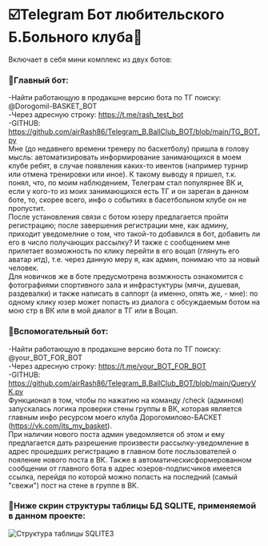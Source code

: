 # ☑️Telegram Бот любительского Б.Больного клуба🏀 
Включает в себя мини комплекс из двух ботов: 

### 📡Главный бот:  
-Найти работающую в продакшне версию бота по ТГ поиску: @Dorogomil-BASKET_BOT\
-Через адресную строку: https://t.me/rash_test_bot \
-GITHUB: https://github.com/airRash86/Telegram_B.BallClub_BOT/blob/main/TG_BOT.py  
Мне (до недавнего времени тренеру по баскетболу) пришла в голову мысль:  автоматизировать информирование занимающихся в моем клубе ребят, в случае появления каких-то ивентов (например турнир или отмена тренировки или иное). К такому выводу я пришел, т.к. понял, что, по моим наблюдением, Телеграм стал популярнее ВК и, если у кого-то из моих занимающихся есть ТГ  и он зареган в данном боте, то, скорее всего, инфо о событиях в басетбольном клубе он не пропустит.  
После установления связи с ботом юзеру предлагается пройти регистрацию;   после завершения регистрации мне, как админу, приходит уведомелние о том, что такой-то добавился в бот,  добавить ли его в число получающих рассылку? И также с сообщением мне прилетает возможность по клику перейти в его воцап (глянуть его аватар итд), т.е. через данную меру я, как админ, понимаю что за новый человек.  
Для новичков же в боте предусмотрена возмжность ознакомится с фотографиями спортивного зала и инфрастуктуры (мячи, душевая, раздевалки) и также написать в саппорт (а именно, опять же, - мне): по одному клику юзер может попасть из диалога с обсуждаемым ботом  на мою стр в ВК или в мой диалог в ТГ или в Воцап.  


### 📡Вспомогательный бот:  
-Найти работающую в продакшне версию бота по ТГ поиску: @your_BOT_FOR_BOT  
-Через адресную строку: https://t.me/your_BOT_FOR_BOT  
-GITHUB: https://github.com/airRash86/Telegram_B.BallClub_BOT/blob/main/QueryVK.py  
Функционал в том, чтобы по нажатию на команду /check (админом) запускалась логика проверки стены группы в ВК, которая 
является главным инфо ресурсом моего клуба Дорогомилово-БАСКЕТ (https://vk.com/its_my_basket).  
При наличии нового поста админ уведомляется об этом и ему предлагается дать разрешение произвести  рассылку-уведомление в адрес
прошедших регистрацию в главном боте посльзователей о пояление нового поста в ВК. Также в автоматическисформерованном сообщении от главного бота
в адрес юзеров-подписчиков имеется ссылка, перейдя по которой можно попасть на последний (самый "свежи") пост на стене в группе в ВК.


### 📸Ниже скрин структуры таблицы БД SQLITE, применяемой в данном проекте:
![Структура таблицы SQLITE3](https://user-images.githubusercontent.com/107410620/204576410-040c1267-49d4-4e36-8fa3-dfffdcd244a6.png)


